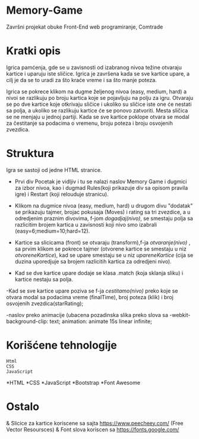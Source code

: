 # Memory-Game
Završni projekat obuke Front-End web programiranje, Comtrade

# Kratki opis
Igrica pamćenja, gde se u zavisnosti od izabranog nivoa težine otvaraju kartice i uparuju iste sličice. Igrica je završena kada se sve kartice upare, a cilj je da se to uradi za što kraće vreme i sa što manje poteza.

Igrica se pokrece klikom na dugme željenog nivoa (easy, medium, hard) a nivoi se razlikuju po broju kartica koje se pojavljuju na polju za igru. Otvaraju se po dve kartice koje otkrivaju sličice i ukoliko su sličice iste one će nestati sa polja, a ukoliko se razlikuju kartice će se ponovo zatvoriti. Mesta sličica se ne menjaju u jednoj partiji. Kada se sve kartice poklope otvara se modal za čestitanje sa podacima o vremenu, broju poteza i broju osvojenih zvezdica.

# Struktura
Igra se sastoji od jedne HTML stranice.

- Prvi div Pocetak je vidljiv i tu se nalazi naslov Memory Game i dugmici za izbor nivoa, kao i dugmad Rules(koji prikazuje div sa opisom pravila igre) i Restart (koji relouduje stranicu).

- Klikom na dugmice nivoa (easy, medium, hard) u drugom divu "dodatak" se prikazuju tajmer, brojac pokusaja (Moves) i rating sa tri zvezdice, a u odredjenim praznim divovima, f-jom *dogadjaj(nivo)*, se smestaju polja sa razlicitim brojem kartica u zavisnosti koji nivo smo izabrali (easy=6;medium=10;hard=12).

- Kartice sa slicicama (front) se otvaraju (transform),f-ja *otvaranje(nivo)* , sa prvim klikom se pokrece tajmer (otvorene kartice se smestaju u niz *otvoreneKartice*), kad se upare smestaju se u niz *upareneKartice* (cija se duzina uporedjuje sa brojem razlicitih kartica za odredjeni nivo).
- Kad se dve kartice upare dodaje se klasa .match (koja sklanja sliku) i kartice nestaju sa polja.

-Kad se sve kartice upare poziva se f-ja *cestitamo(nivo)* preko koje se otvara modal sa podacima vreme (finalTime), broj poteza (klik) i broj osvojenih zvezdica(starRating); 

-naslov preko animacije (ubacena pozadinska slika preko slova sa -webkit-background-clip: text;
    animation: animate 15s linear infinite;

# Korišćene tehnologije

    Html
    CSS
    JavaScript
    
*HTML
*CSS
*JavaScript
*Bootstrap
*Font Awesome

# Ostalo
& Slicice za kartice koriscene sa sajta https://www.peecheey.com/ (Free Vector Resoursces)
& Font slova koriscen sa https://fonts.google.com/
